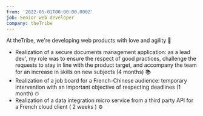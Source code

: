 ```yaml
---
from: '2022-05-01T00:00:00.000Z'
job: Senior web developer
company: theTribe
---
```


At theTribe, we're developing web products with love and agility 💙

- Realization of a secure documents management application: as a lead dev', my role was to ensure the respect of good practices, challenge the requests to stay in line with the product target, and accompany the team for an increase in skills on new subjects (4 months) 📚
- Realization of a job board for a French-Chinese audience: temporary intervention with an important objective of respecting deadlines (1 month) ⏱
- Realization of a data integration micro service from a third party API for a French cloud client ( 2 weeks ) ⚙️
